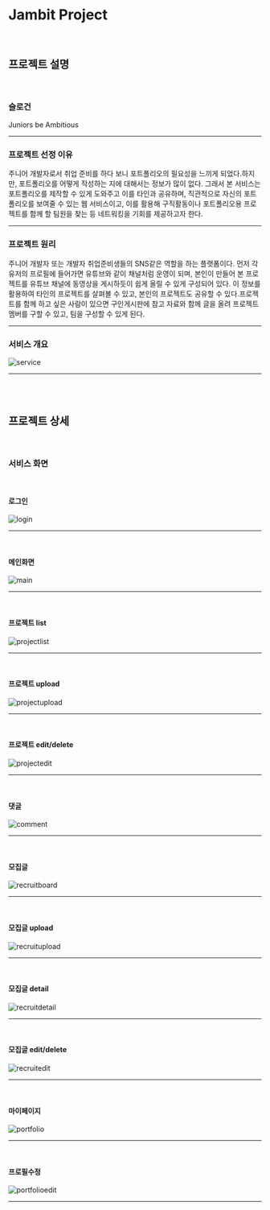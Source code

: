 Jambit Project
=============
<br/>

프로젝트 설명
-------------
<br/>

### 슬로건
Juniors be Ambitious
***

### 프로젝트 선정 이유

주니어 개발자로서 취업 준비를 하다 보니 포트폴리오의 필요성을 느끼게 되었다.하지만, 포트폴리오를 어떻게 작성하는 지에
 대해서는 정보가 많이 없다. 그래서 본 서비스는 포트폴리오를 제작할 수 있게 도와주고 이를 타인과 공유하며, 직관적으로 자신의 포트폴리오를 보여줄 수
 있는 웹 서비스이고, 이를 활용해 구직활동이나 포트폴리오용 프로젝트를 함께 할 팀원을 찾는 등 네트워킹을 기회를 제공하고자 한다.
***
### 프로젝트 원리

주니어 개발자 또는 개발자 취업준비생들의 SNS같은 역할을 하는 플랫폼이다. 먼저 각 유저의 프로필에 들어가면 유튜브와 같이 채널처럼 운영이 되며,
 본인이 만들어 본 프로젝트를 유튜브 채널에 동영상을 게시하듯이 쉽게 올릴 수 있게 구성되어 있다. 이 정보를 활용하여 타인의 프로젝트를 살펴볼 수 있고, 본인의 프로젝트도
 공유할 수 있다.프로젝트를 함께 하고 싶은 사람이 있으면 구인게시판에 참고 자료와 함께 글을 올려 프로젝트 멤버를 구할 수 있고, 팀을 구성할 수 있게 된다. 

***

### 서비스 개요
![service](http://cscp2.sogang.ac.kr/CSE4187/CSE4187/UserData/Jambit%EB%AA%85%EC%84%B8%EC%84%9C.PNG)
***
<br/>
<br/>

프로젝트 상세
-------------
<br/>

### 서비스 화면 
<br/>

#### 로그인
![login](http://cscp2.sogang.ac.kr/CSE4187/CSE4187/UserData/JAMBIT_1.png)
***
<br/>

#### 메인화면
![main](http://cscp2.sogang.ac.kr/CSE4187/CSE4187/UserData/JAMBIT_2.png)
***
<br/>

#### 프로젝트 list
![projectlist](http://cscp2.sogang.ac.kr/CSE4187/CSE4187/UserData/JAMBIT_3.png)
***
<br/>

#### 프로젝트 upload
![projectupload](http://cscp2.sogang.ac.kr/CSE4187/CSE4187/UserData/JAMBIT_4.png)
***
<br/>

#### 프로젝트 edit/delete
![projectedit](http://cscp2.sogang.ac.kr/CSE4187/CSE4187/UserData/JAMBIT_5.png)
***
<br/>

#### 댓글 
![comment](http://cscp2.sogang.ac.kr/CSE4187/CSE4187/UserData/JAMBIT_6.png)
***
<br/>

#### 모집글
![recruitboard](http://cscp2.sogang.ac.kr/CSE4187/CSE4187/UserData/JAMBIT_7.png)
***
<br/>

#### 모집글 upload
![recruitupload](http://cscp2.sogang.ac.kr/CSE4187/CSE4187/UserData/JAMBIT_8.png)
***
<br/>

#### 모집글 detail
![recruitdetail](http://cscp2.sogang.ac.kr/CSE4187/CSE4187/UserData/JAMBIT_13.png)
***
<br/>

#### 모집글 edit/delete
![recruitedit](http://cscp2.sogang.ac.kr/CSE4187/CSE4187/UserData/JAMBIT_9.png)
***
<br/>

#### 마이페이지
![portfolio](http://cscp2.sogang.ac.kr/CSE4187/CSE4187/UserData/JAMBIT_10.png)
***
<br/>

#### 프로필수정
![portfolioedit](http://cscp2.sogang.ac.kr/CSE4187/CSE4187/UserData/JAMBIT_11.png)
***
<br/>
